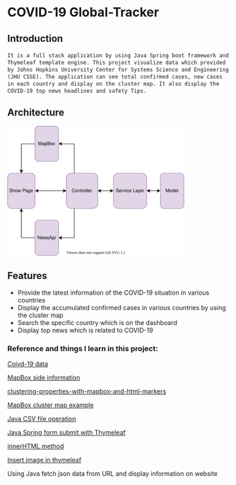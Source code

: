 # COVID-19 Global-Tracker

## Introduction
	
	It is a full stack application by using Java Spring boot framework and Thymeleaf template engine. This project visualize data which provided by Johns Hopkins University Center for Systems Science and Engineering (JHU CSSE). The application can see total confirmed cases, new cases in each country and display on the cluster map. It also display the COVID-19 top news headlines and safety Tips.

## Architecture

<img alt="FlowChart" src="https://github.com/ja841014/COVID-19_Global-Tracker/blob/master/src/main/resources/static/Image/FlowChart.svg" width="400">

## Features

* Provide the latest information of the COVID-19 situation in various countries
* Display the accumulated confirmed cases in various countries by using the cluster map
* Search the specific country which is on the dashboard
* Display top news which is related to COVID-19


### Reference and things I learn in this project:

<a href="https://github.com/CSSEGISandData/COVID-19/tree/master/csse_covid_19_data/csse_covid_19_time_series
">Coivd-19 data</a>

<a href="https://docs.mapbox.com/mapbox-gl-js/example/updating-choropleth/">MapBox side information</a>

<a href="https://blog.mapbox.com/clustering-properties-with-mapbox-and-html-markers-bb353c8662ba
">clustering-properties-with-mapbox-and-html-markers</a>

<a href = "https://docs.mapbox.com/mapbox-gl-js/example/cluster-html/"> MapBox cluster map example</a>

<a href = "https://commons.apache.org/proper/commons-csv/user-guide.html"> Java CSV file operation</a>

<a href = "https://www.youtube.com/watch?v=JAADtLFJJgs&t=962s&ab_channel=KindsonTheTechPro"> Java Spring form submit with Thymeleaf </a>

<a href = "https://ithelp.ithome.com.tw/articles/10218607"> innerHTML method</a>

<a href = "https://stackoverflow.com/questions/29460618/inserting-an-image-from-local-directory-in-thymeleaf-spring-framework-with-mave">Insert image in thymeleaf</a>

<p>Using Java fetch json data from URL and display information on website</p>
